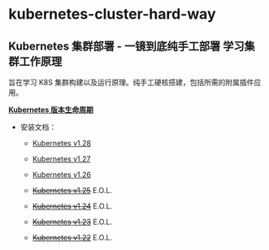 # kubernetes-cluster-hard-way

## Kubernetes 集群部署 - 一镜到底纯手工部署 学习集群工作原理

旨在学习 K8S 集群构建以及运行原理。纯手工硬核搭建，包括所需的附属插件应用。

[**Kubernetes 版本生命周期**](https://endoflife.date/kubernetes)

* 安装文档：
  * [Kubernetes v1.28](https://github.com/leonanu/kubernetes-cluster-hard-way/blob/main/v1.28.md)

  * [Kubernetes v1.27](https://github.com/leonanu/kubernetes-cluster-hard-way/blob/main/v1.27.md)

  * [Kubernetes v1.26](https://github.com/leonanu/kubernetes-cluster-hard-way/blob/main/v1.26.md)

  * ~~[Kubernetes v1.25](https://github.com/leonanu/kubernetes-cluster-hard-way/blob/main/v1.25.md)~~ E.O.L.

  * ~~[Kubernetes v1.24](https://github.com/leonanu/kubernetes-cluster-hard-way/blob/main/v1.24.md)~~ E.O.L.

  * ~~[Kubernetes v1.23](https://github.com/leonanu/kubernetes-cluster-hard-way/blob/main/v1.23.md)~~ E.O.L.

  * ~~[Kubernetes v1.22](https://github.com/leonanu/kubernetes-cluster-hard-way/blob/main/v1.22.md)~~ E.O.L.

